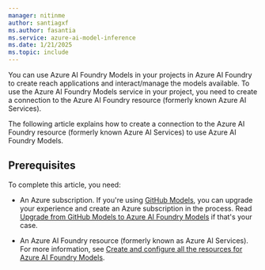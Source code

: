 ```yaml
---
manager: nitinme
author: santiagxf
ms.author: fasantia 
ms.service: azure-ai-model-inference
ms.date: 1/21/2025
ms.topic: include
---
```


You can use Azure AI Foundry Models in your projects in Azure AI Foundry to create reach applications and interact/manage the models available. To use the Azure AI Foundry Models service in your project, you need to create a connection to the Azure AI Foundry resource (formerly known Azure AI Services).

The following article explains how to create a connection to the Azure AI Foundry resource (formerly known Azure AI Services) to use Azure AI Foundry Models.

## Prerequisites

To complete this article, you need:

* An Azure subscription. If you're using [GitHub Models](https://docs.github.com/en/github-models/), you can upgrade your experience and create an Azure subscription in the process. Read [Upgrade from GitHub Models to Azure AI Foundry Models](../../how-to/quickstart-github-models.md) if that's your case.

* An Azure AI Foundry resource (formerly known as Azure AI Services). For more information, see [Create and configure all the resources for Azure AI Foundry Models](../../how-to/quickstart-create-resources.md).